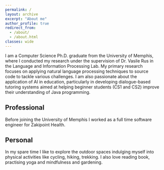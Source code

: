 ```yaml
---
permalink: /
layout: archive
excerpt: "About me"
author_profile: true
redirect_from:
  - /about/
  - /about.html
classes: wide
---
```


<!-- <img src="../assets/images/wordcloud-coverpic.jpg"><br clear="left"> -->

I am a Computer Science Ph.D. graduate from the University of Memphis, where I conducted my research under the supervision of Dr. Vasile Rus in the Language and Information Processing Lab. My primary research focuses on applying natural language  processing techniques to source code to tackle various challenges. I am also passionate about the application of AI in education, particularly in developing dialogue-based tutoring systems aimed at helping beginner students (CS1 and CS2) improve their understanding of Java programming.
## Professional

Before joining the University of Memphis I worked as a full time software engineer for Zakipoint Health.

## Personal

In my spare time I like to explore the outdoor spaces indulging myself into physical activities like cycling, hiking, trekking. I also love reading book, practising yoga and mindfulness and gardening.
